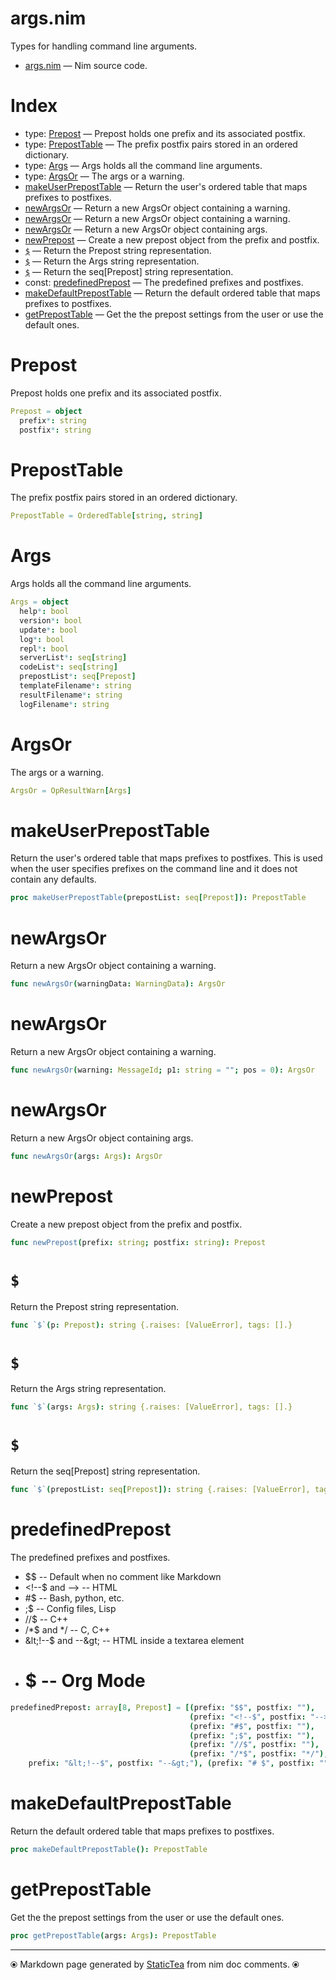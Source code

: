 # args.nim

Types for handling command line arguments.

* [args.nim](../src/args.nim) &mdash; Nim source code.
# Index

* type: [Prepost](#prepost) &mdash; Prepost holds one prefix and its associated postfix.
* type: [PrepostTable](#preposttable) &mdash; The prefix postfix pairs stored in an ordered dictionary.
* type: [Args](#args) &mdash; Args holds all the command line arguments.
* type: [ArgsOr](#argsor) &mdash; The args or a warning.
* [makeUserPrepostTable](#makeuserpreposttable) &mdash; Return the user's ordered table that maps prefixes to postfixes.
* [newArgsOr](#newargsor) &mdash; Return a new ArgsOr object containing a warning.
* [newArgsOr](#newargsor-1) &mdash; Return a new ArgsOr object containing a warning.
* [newArgsOr](#newargsor-2) &mdash; Return a new ArgsOr object containing args.
* [newPrepost](#newprepost) &mdash; Create a new prepost object from the prefix and postfix.
* [`$`](#) &mdash; Return the Prepost string representation.
* [`$`](#-1) &mdash; Return the Args string representation.
* [`$`](#-2) &mdash; Return the seq[Prepost] string representation.
* const: [predefinedPrepost](#predefinedprepost) &mdash; The predefined prefixes and postfixes.
* [makeDefaultPrepostTable](#makedefaultpreposttable) &mdash; Return the default ordered table that maps prefixes to postfixes.
* [getPrepostTable](#getpreposttable) &mdash; Get the the prepost settings from the user or use the default ones.

# Prepost

Prepost holds one prefix and its associated postfix.

~~~nim
Prepost = object
  prefix*: string
  postfix*: string
~~~

# PrepostTable

The prefix postfix pairs stored in an ordered dictionary.

~~~nim
PrepostTable = OrderedTable[string, string]
~~~

# Args

Args holds all the command line arguments.

~~~nim
Args = object
  help*: bool
  version*: bool
  update*: bool
  log*: bool
  repl*: bool
  serverList*: seq[string]
  codeList*: seq[string]
  prepostList*: seq[Prepost]
  templateFilename*: string
  resultFilename*: string
  logFilename*: string
~~~

# ArgsOr

The args or a warning.

~~~nim
ArgsOr = OpResultWarn[Args]
~~~

# makeUserPrepostTable

Return the user's ordered table that maps prefixes to postfixes. This is used when the user specifies prefixes on the command line and it does not contain any defaults.

~~~nim
proc makeUserPrepostTable(prepostList: seq[Prepost]): PrepostTable
~~~

# newArgsOr

Return a new ArgsOr object containing a warning.

~~~nim
func newArgsOr(warningData: WarningData): ArgsOr
~~~

# newArgsOr

Return a new ArgsOr object containing a warning.

~~~nim
func newArgsOr(warning: MessageId; p1: string = ""; pos = 0): ArgsOr
~~~

# newArgsOr

Return a new ArgsOr object containing args.

~~~nim
func newArgsOr(args: Args): ArgsOr
~~~

# newPrepost

Create a new prepost object from the prefix and postfix.

~~~nim
func newPrepost(prefix: string; postfix: string): Prepost
~~~

# `$`

Return the Prepost string representation.

~~~nim
func `$`(p: Prepost): string {.raises: [ValueError], tags: [].}
~~~

# `$`

Return the Args string representation.

~~~nim
func `$`(args: Args): string {.raises: [ValueError], tags: [].}
~~~

# `$`

Return the seq[Prepost] string representation.

~~~nim
func `$`(prepostList: seq[Prepost]): string {.raises: [ValueError], tags: [].}
~~~

# predefinedPrepost

The predefined prefixes and postfixes.

* $$ -- Default when no comment like Markdown
* &lt;!--$ and --&gt; -- HTML
* #$ -- Bash, python, etc.
* ;$ -- Config files, Lisp
* //$ -- C++
* /*$ and */ -- C, C++
* &amp;lt;!--$ and --&amp;gt; -- HTML inside a textarea element
* # $ -- Org Mode

~~~nim
predefinedPrepost: array[8, Prepost] = [(prefix: "$$", postfix: ""),
                                        (prefix: "<!--$", postfix: "-->"),
                                        (prefix: "#$", postfix: ""),
                                        (prefix: ";$", postfix: ""),
                                        (prefix: "//$", postfix: ""),
                                        (prefix: "/*$", postfix: "*/"), (
    prefix: "&lt;!--$", postfix: "--&gt;"), (prefix: "# $", postfix: "")]
~~~

# makeDefaultPrepostTable

Return the default ordered table that maps prefixes to postfixes.

~~~nim
proc makeDefaultPrepostTable(): PrepostTable
~~~

# getPrepostTable

Get the the prepost settings from the user or use the default ones.

~~~nim
proc getPrepostTable(args: Args): PrepostTable
~~~


---
⦿ Markdown page generated by [StaticTea](https://github.com/flenniken/statictea/) from nim doc comments. ⦿
